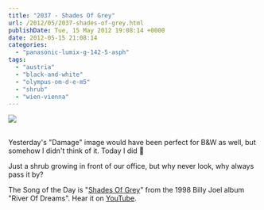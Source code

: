 ```yaml
---
title: "2037 - Shades Of Grey"
url: /2012/05/2037-shades-of-grey.html
publishDate: Tue, 15 May 2012 19:08:14 +0000
date: 2012-05-15 21:08:14
categories: 
  - "panasonic-lumix-g-142-5-asph"
tags: 
  - "austria"
  - "black-and-white"
  - "olympus-om-d-e-m5"
  - "shrub"
  - "wien-vienna"
---
```

<div class="container">
<div class="center"><a target="_blank" href="https://d25zfm9zpd7gm5.cloudfront.net/1200x1200/2012/20120515_175807_lr.jpg"><img src="https://d25zfm9zpd7gm5.cloudfront.net/0600x0600/2012/20120515_175807_lr.jpg" /></a></div>
</div>
<br />

Yesterday's "Damage" image would have been perfect for B&amp;W as well, but somehow I didn't think of it. Today I did 🙂

 Just a shrub growing in front of our office, but why never look, why always pass it by?

The Song of the Day is "<a href="http://www.lyricsmode.com/lyrics/b/billy_joel/shades_of_grey.html" target="_blank">Shades Of Grey</a>" from the 1998 Billy Joel album "River Of Dreams". Hear it on <a href="http://www.youtube.com/watch?v=yGVvC7jKUow" target="_blank">YouTube</a>.
